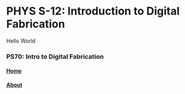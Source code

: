 # PHYS S-12: Introduction to Digital Fabrication
 Hello World
 <!DOCTYPE html>
<html lang="en">

<title>PS70: Intro to Digital Fabrication </title>
<link href="https://cdn.jsdelivr.net/npm/bootstrap@5.1.1/dist/css/bootstrap.min.css" rel="stylesheet">
  <link href="./style.css" rel="stylesheet">

<nav class="navbar navbar-expand-sm navbar-light bg-light">
  <div style="align-items: left; justify-content:left;" class="container-fluid">
    <h3 class="nav-title"> PS70: Intro to Digital Fabrication</h3>
    <div class="navbar-nav">
      <h4><a class="nav-link" href="./index.html">Home</a></h4>
      <h4><a class="nav-link" href="./about.html">About</a></h4>
    </div>
  </div>
</nav>

<body>

<xmp style="display:none;">

<div class="container-fluid bg-3 text-center">
  
  <div class="row">
    <div class="col-sm-4">
      ![sewing image](./01_intro/sew.png) 
      [Week 1: Introduction](./01_intro/index.html)
    </div>
    <div class="col-sm-4">
      ![sewing image](./01_intro/sew.png) 
      [Broken Link]()
    </div>
    <div class="col-sm-4">
      ![sewing image](./01_intro/sew.png) 
      [Broken Link]()
    </div>
  </div>

  <div class="row">
    <div class="col-sm-4">
      ![sewing image](./01_intro/sew.png) 
      [Broken Link]()
    </div>
    <div class="col-sm-4">
      ![sewing image](./01_intro/sew.png) 
      [Broken Link]()
    </div>
    <div class="col-sm-4">
      ![sewing image](./01_intro/sew.png) 
      [Broken Link]()
    </div>
  </div>
</div>
</div>

</xmp>
</body>

<script src="./strapdown.js"></script>
<script src="https://cdn.jsdelivr.net/npm/bootstrap@5.0.2/dist/js/bootstrap.bundle.min.js" ></script>

</html>